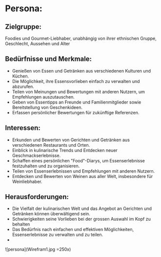 
# Persona:
## Zielgruppe:
Foodies und Gourmet-Liebhaber, unabhängig von ihrer ethnischen Gruppe, Geschlecht, Aussehen und Alter

## Bedürfnisse und Merkmale:
- Genießen von Essen und Getränken aus verschiedenen Kulturen und Küchen.
- Die Möglichkeit, ihre Essensvorlieben einfach zu verwalten und abzurufen.
- Teilen von Meinungen und Bewertungen mit anderen Nutzern, um Empfehlungen auszutauschen.
- Geben von Essentipps an Freunde und Familienmitglieder sowie Bereitstellung von Geschenkideen.
- Erfassen persönlicher Bewertungen für zukünftige Referenzen.

## Interessen:
- Erkunden und Bewerten von Gerichten und Getränken aus verschiedenen Restaurants und Orten.
- Einblick in kulinarische Trends und Entdecken neuer Geschmackserlebnisse.
- Schaffen eines persönlichen "Food"-Diarys, um Essenserlebnisse festzuhalten und zu organisieren.
- Teilen von Essenserlebnissen und Empfehlungen mit anderen Nutzern.
- Entdecken und Bewerten von Weinen aus aller Welt, insbesondere für Weinliebhaber.

## Herausforderungen:
- Die Vielfalt der kulinarischen Welt und das Angebot an Gerichten und Getränken können überwältigend sein.
- Schwierigkeiten seine Vorlieben bei der grossen Auswahl im Kopf zu behalten
- Das Bedürfnis nach einfachen und effektiven Möglichkeiten, Essenserlebnisse zu verwalten und zu teilen.
- 
![persona](Wirefram1.jpg =250x)
